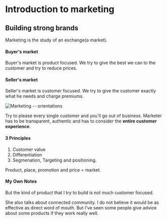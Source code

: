 # Introduction to marketing

## Building strong brands
Marketing is the study of an exchange(a market). 

#### Buyer's market
Buyer's market is product focused. We try to give the best we can to the customer and try to reduce prices.

#### Seller's market
Seller's market is customer focused. We try to give the customer exactly what he needs and charge premiums.

![Marketing -- orientations](https://i.imgur.com/uuWF5sP.png)


Try to please every single customer and you'll go out of business. Marketer has to be transparent, authentic and has to consider the __entire customer experience__.

#### 3 Principles
1. Customer value
2. Differentiation
3. Segmenation, Targeting and positioning.

Product, place, promotion and price = market.

#### My Own Notes
But the kind of product that I try to build is not much customer focused. 

She also talks about connected community. I do not believe it would be as effective as direct word of mouth. But I've seen some people give advice about some products if they work really well.



